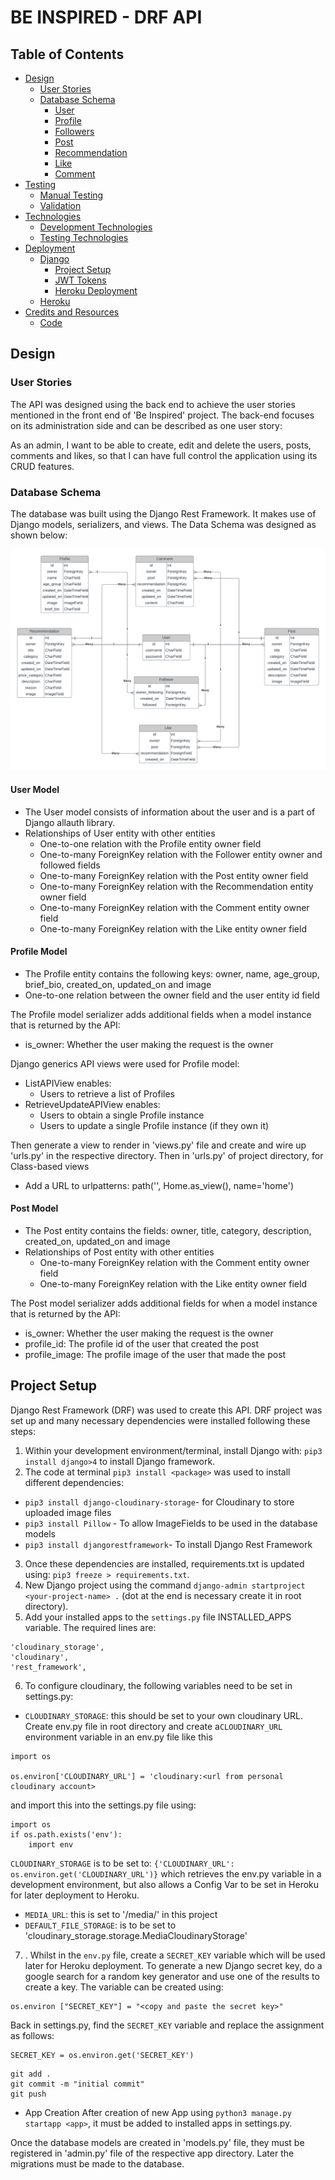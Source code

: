 # BE INSPIRED - DRF API

## Table of Contents

- [Design](<#design>)
	- [User Stories](<#user-stories>)
	- [Database Schema](<#database-schema>)
        - [User](<#user>)
	    - [Profile](<#profile>)
        - [Followers](<#followers>)
	    - [Post](<#post>)
        - [Recommendation](<#recommendation>)
	    - [Like](<#like>)
	    - [Comment](<#comment>)
- [Testing](<#testing>)
	- [Manual Testing](<#manual-testing>)
	- [Validation](<#validation>)
- [Technologies](<#technologies>)
	- [Development Technologies](<#development-technologies>)
	- [Testing Technologies](<#testing-technologies>)
- [Deployment](<#deployment>)
	- [Django](<#django>)
	    - [Project Setup](<#project-setup>)
	    - [JWT Tokens](<#jwt-tokens>)
        - [Heroku Deployment](<#heroku-deployment>)
	- [Heroku](<#heroku>)
- [Credits and Resources](<#credits-and-resources>)
	- [Code](<#code>)

## Design
### User Stories
The API was designed using the back end to achieve the user stories mentioned in the front end of 'Be Inspired' project. The back-end focuses on its administration side and can be described as one user story:

As an admin, I want to be able to create, edit and delete the users, posts, comments and likes, so that I can have full control the application using its CRUD features.

### Database Schema
The database was built using the Django Rest Framework. It makes use of Django models, serializers, and views. The Data Schema was designed as shown below:

![Database Schema](docs/images/database_schema_be_inspired.png)

#### User Model

- The User model consists of information about the user and is a part of Django allauth library. 
- Relationships of User entity with other entities
	- One-to-one relation with the Profile entity owner field
	- One-to-many ForeignKey relation with the Follower entity owner and followed fields
	- One-to-many ForeignKey relation with the Post entity owner field
	- One-to-many ForeignKey relation with the Recommendation entity owner field
	- One-to-many ForeignKey relation with the Comment entity owner field
	- One-to-many ForeignKey relation with the Like entity owner field

#### Profile Model

- The Profile entity contains the following keys: owner, name, age_group, brief_bio, created_on, updated_on and image
- One-to-one relation between the owner field and the user entity id field

The Profile model serializer adds additional fields when a model instance that is returned by the API:
- is_owner: Whether the user making the request is the owner

Django generics API views were used for Profile model:

- ListAPIView enables:
	- Users to retrieve a list of Profiles
- RetrieveUpdateAPIView enables:
	- Users to obtain a single Profile instance
	- Users to update a single Profile instance (if they own it)

Then generate a view to render in 'views.py' file and create and wire up 'urls.py' in the respective directory. Then in 'urls.py' of project directory, for Class-based views
- Add a URL to urlpatterns:  path('', Home.as_view(), name='home')

#### Post Model
- The Post entity contains the fields: owner, title, category, description, created_on, updated_on and image
- Relationships of Post entity with other entities
	- One-to-many ForeignKey relation with the Comment entity owner field
	- One-to-many ForeignKey relation with the Like entity owner field

The Post model serializer adds additional fields for when a model instance that is returned by the API:
- is_owner: Whether the user making the request is the owner
- profile_id: The profile id of the user that created the post
- profile_image: The profile image of the user that made the post


## Project Setup
Django Rest Framework (DRF) was used to create this API. DRF project was set up and many necessary dependencies were installed following these steps:

1. Within your development environment/terminal, install Django with: `pip3 install django>4` to install Django framework.
2. The code at terminal `pip3 install <package>` was used to install different dependencies:
- `pip3 install django-cloudinary-storage`- for Cloudinary to store uploaded image files
- `pip3 install Pillow` - To allow ImageFields to be used in the database models
- `pip3 install djangorestframework`- To install Django Rest Framework

3. Once these dependencies are installed, requirements.txt is updated using: `pip3 freeze > requirements.txt`. 
4. New Django project using the command `django-admin startproject <your-project-name> .` (dot at the end is necessary create it in root directory).
5. Add your installed apps to the `settings.py` file INSTALLED_APPS variable. The required lines are:
~~~
'cloudinary_storage',
'cloudinary',
'rest_framework',

~~~
6. To configure cloudinary, the following variables need to be set in settings.py: 
- `CLOUDINARY_STORAGE`: this should be set to your own cloudinary URL. Create env.py file in root directory and create a`CLOUDINARY_URL` environment variable in an env.py file like this
~~~
import os

os.environ['CLOUDINARY_URL'] = 'cloudinary:<url from personal cloudinary account>
~~~

and import this into the settings.py file using:
~~~
import os
if os.path.exists('env'):
    import env
~~~
 
`CLOUDINARY_STORAGE` is to be set to: `{'CLOUDINARY_URL': os.environ.get('CLOUDINARY_URL')}` which retrieves the env.py variable in a development environment, but also allows a Config Var to be set in Heroku for later deployment to Heroku.

- `MEDIA_URL`: this is set to '/media/' in this project
- `DEFAULT_FILE_STORAGE`: is to be set to 'cloudinary_storage.storage.MediaCloudinaryStorage'

7. . Whilst in the `env.py` file, create a `SECRET_KEY` variable which will be used later for Heroku deployment. To generate a new Django secret key, do a google search for a random key generator and use one of the results to create a key. The variable can be created using: 
~~~
os.environ ["SECRET_KEY"] = "<copy and paste the secret key>"
~~~
Back in settings.py, find the `SECRET_KEY` variable and replace the assignment as follows:
~~~
SECRET_KEY = os.environ.get('SECRET_KEY')
~~~


~~~
git add .
git commit -m "initial commit"
git push
~~~

- App Creation
After creation of new App using `python3 manage.py startapp <app>`, it must be added to installed apps in settings.py.

Once the database models are created in 'models.py' file, they must be registered in 'admin.py' file of the respective app directory. Later the migrations must be made to the database.

